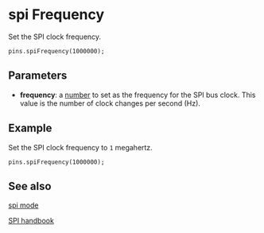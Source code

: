 # spi Frequency

Set the SPI clock frequency.

```sig
pins.spiFrequency(1000000);
```

## Parameters

* **frequency**: a [number](/types/number) to set as the frequency for the SPI bus clock. This value is the number of clock changes per second (Hz).

## Example

Set the SPI clock frequency to `1` megahertz.

```blocks
pins.spiFrequency(1000000);
```

## See also

[spi mode](/reference/pins/spi-mode)

[SPI handbook](https://developer.mbed.org/handbook/SPI)
